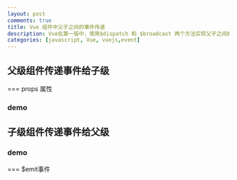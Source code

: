 ```yaml
---
layout: post
comments: true
title: Vue 组件中父子之间的事件传递
description: Vue在第一版中，使用$dispatch 和 $broadcast 两个方法实现父子之间的事件传递。在Vue第二版中，改变了这种策略
categories: [javascript, Vue, vuejs,event]
---
```


## 父级组件传递事件给子级

=== props 属性



### demo

## 子级组件传递事件给父级

### demo

=== $emit事件